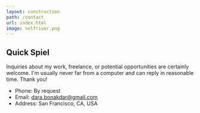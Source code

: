 ```yaml
---
layout: construction
path: /contact
url: index.html
image: selfriver.png
---
```


## Quick Spiel
Inquiries about my work, freelance, or potential opportunities are certainly welcome.  I'm usually never far from a computer and can reply in reasonable time.  Thank you!

* Phone: By request
* Email: dara.bonakdar@gmail.com
* Address: San Francisco, CA, USA
